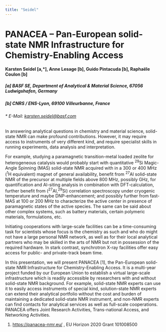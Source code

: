 ```yaml
---
title: "Seidel"
---
```


# PANACEA – Pan-European solid-state NMR Infrastructure for Chemistry-Enabling Access

#### Karsten Seidel [a,\*], Anne Lesage [b], Guido Pintacuda [b], Raphaële Coulon [b]

##### [a] BASF SE, Department of Analytical & Material Science, 67056 Ludwigshafen, Germany

##### [b] CNRS / ENS-Lyon, 69100 Villeurbanne, France

###### \* E-Mail: karsten.seidel@basf.com

In answering analytical questions in chemistry and material science,
solid-state NMR can make profound contributions. However, it may require
access to instruments of very different kind, and require specialist
skills in running experiments, data analysis and interpretation.

For example, studying a paramagnetic transition-metal loaded zeolite for
heterogeneous catalysis would probably start with quantitative <sup>29</sup>Si
Magic-Angle Spinning (MAS) solid-state NMR acquired with in a 300 or 400
MHz (<sup>1</sup>H equivalent) magnet of general availability, benefit from
<sup>27</sup>Al solid-state NMR of the precursor at multiple fields above 800
MHz, possibly GHz, for quantification and Al-siting analysis in
combination with DFT-calculation, further benefit from (<sup>27</sup>Al,<sup>29</sup>Si)
correlation spectroscopy under cryogenic temperature and maybe
DNP-enhancement; and possibly further from fast-MAS at 100 or 200 MHz to
characterize the active center in presence of paramagnetic states of the
active species. The same can be said about other complex systems, such
as battery materials, certain polymeric materials, formulations, etc.

Initiating cooperations with large-scale facilities can be a
time-consuming task for scientists whose focus is the chemistry as such
and who do might not have a large personal NMR network, as well as for
their local analytical partners who may be skilled in the arts of NMR
but not in possession of the required hardware. In stark contrast,
synchrotron X-ray facilities offer easy access for public- and
private-track beam time.

In this presentation, we will present PANACEA [1], the Pan-European
solid-state NMR Infrastructure for Chemistry-Enabling Access. It is a
multi-year project funded by our European Union to establish a virtual
large-scale infrastructure which is readily accessible by researchers
with and without solid-state NMR background. For example, solid-state
NMR experts can use it to easily access instruments of special kind,
solution-state NMR experts can extend their analytical portfolio without
the cost and burden of maintaining a dedicated solid-state NMR
instrument, and non-NMR experts can find contacts for analytical
services as well as full-scale cooperations. PANACEA offers Joint
Research Activities, Trans-national Access, and Networking Activities.

1.  https://panacea-nmr.eu/ , EU Horizon 2020 Grant 101008500
